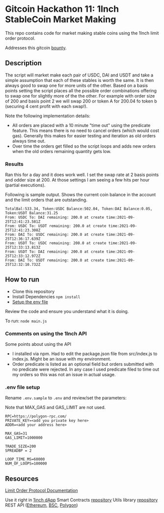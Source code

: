 # Gitcoin Hackathon 11: 1Inch StableCoin Market Making

This repo contains code for market making stable coins using the 1Inch limit order protocol. 

Addresses this gitcoin [bounty](https://gitcoin.co/issue/1inch/limit-order-protocol/39/100026633).

## Description

The script will market make each pair of USDC, DAI and USDT and take a simple assumption that each of these stables is worth the same. It is then always good  to swap one for more units of the other. Based on a basis points setting the script places all the possible order combinations offering to swap one for slightly more of the the other. For example with order size of 200 and basis point 2 we will swap 200 or token A for 200.04 fo token b (securing 4 cent profit with each swap!).

Note the following implementation details:

- All orders are placed with a 10 minute "time out" using the predicate feature. This means there is no need to cancel orders (which would cost gas). Generally this makes for easier testing and iteration as old orders always time out.
- Over time the orders get filled so the script loops and adds new orders when the old orders remaining quantity gets low.

### Results

Ran this for a day and it does work well. I set the swap rate at 2 basis points and odder size at 200. At those settings I am seeing a few hits per hour (partial executions).

Following is sample output. Shows the current coin balance in the account and the limit orders that are outstanding.

```
TotalBal:533.34, Token:USDC Balance:502.04, Token:DAI Balance:0.05, Token:USDT Balance:31.25
From: USDC To: DAI remaining: 200.0 at create time:2021-09-25T12:41:23.581Z
From: USDC To: USDT remaining: 200.0 at create time:2021-09-25T12:41:23.308Z
From: DAI To: USDC remaining: 200.0 at create time:2021-09-25T12:36:17.639Z
From: USDT To: USDC remaining: 200.0 at create time:2021-09-25T12:33:13.813Z
From: USDT To: DAI remaining: 200.0 at create time:2021-09-25T12:33:12.972Z
From: DAI To: USDT remaining: 200.0 at create time:2021-09-25T12:32:10.732Z
```

## How to run

- Clone this repository
- Install Dependencies ```npm install```
- [Setup the env file](#env-file-setup)

Review the code and ensure you understand what it is doing.

To run: ```node main.js```
### Comments on using the 1Inch API

Some points about using the API

- I installed via npm. Had to edit the package.json file from src/index.js to index.js. Might be an issue with my environment.
- Order predicate is listed as an optional field but orders submitted with no predicate were rejected. In any case I used predicate filed to time out my orders so this was not an issue in actual usage.
### .env file setup

Rename `.env.sample` to `.env` and review/set the parameters:

Note that MAX_GAS and GAS_LIMIT are not used.

```
RPC=https://polygon-rpc.com/
PRIVATE_KEY=<add you private key here>
ADDR=<add your address here>

MAX_GAS=31
GAS_LIMIT=1000000

TRADE_SIZE=200
SPREADBP = 2

LOOP_TIME_MS=60000
NUM_OF_LOOPS=100000
```
## Resources

[Limit Order Protocol Documentation](https://docs.1inch.io/limit-order-protocol/)

Use it right in [1inch dApp](https://app.1inch.io/#/1/classic/limit-order/WETH/DAI)
Smart Contracts [repository](https://github.com/1inch/limit-order-protocol/)
Utils library [repository](https://github.com/1inch/limit-order-protocol-utils/)
REST API ([Ethereum](https://limit-orders.1inch.exchange/swagger/ethereum/), [BSC](https://limit-orders.1inch.exchange/swagger/binance/), [Polygon](https://limit-orders.1inch.exchange/swagger/polygon/))
